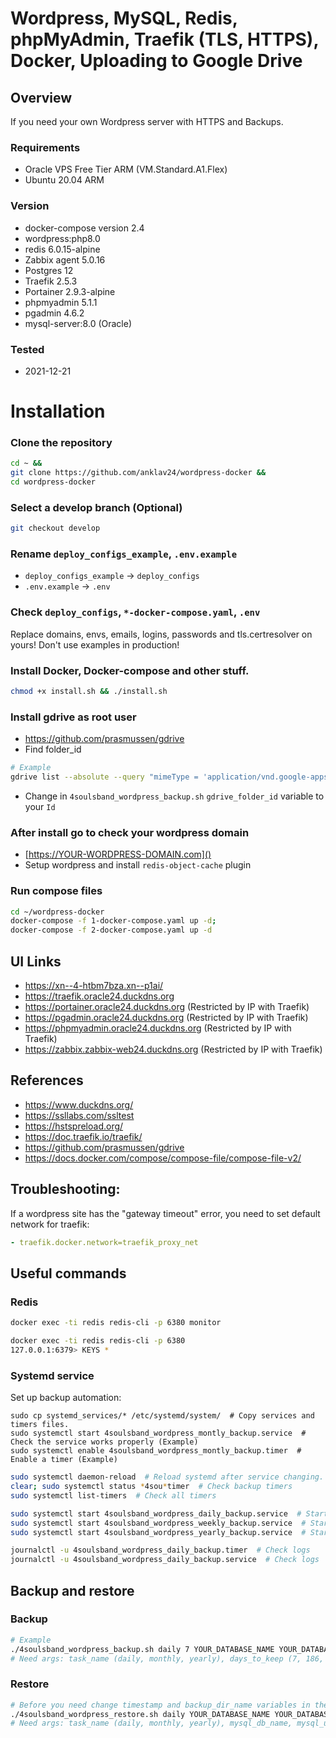 # Wordpress, MySQL, Redis, phpMyAdmin, Traefik (TLS, HTTPS), Docker, Uploading to Google Drive

## Overview
If you need your own Wordpress server with HTTPS and Backups.

### Requirements
- Oracle VPS Free Tier ARM (VM.Standard.A1.Flex)
- Ubuntu 20.04 ARM

### Version
- docker-compose version 2.4
- wordpress:php8.0
- redis 6.0.15-alpine
- Zabbix agent 5.0.16
- Postgres 12
- Traefik 2.5.3
- Portainer 2.9.3-alpine
- phpmyadmin 5.1.1
- pgadmin 4.6.2
- mysql-server:8.0 (Oracle)

### Tested
- 2021-12-21

# Installation
### Clone the repository
```bash
cd ~ &&
git clone https://github.com/anklav24/wordpress-docker &&
cd wordpress-docker
```

### Select a develop branch (Optional)
```bash
git checkout develop
```

### Rename ```deploy_configs_example```, ```.env.example```
- ```deploy_configs_example``` -> ```deploy_configs```
- ```.env.example``` -> ```.env```

### Check ```deploy_configs```, ```*-docker-compose.yaml```, ```.env```
Replace domains, envs, emails, logins, passwords and tls.certresolver on yours!
Don't use examples in production!

### Install Docker, Docker-compose and other stuff.
```bash
chmod +x install.sh && ./install.sh
```
### Install gdrive as root user
- https://github.com/prasmussen/gdrive
- Find folder_id
```bash
# Example
gdrive list --absolute --query "mimeType = 'application/vnd.google-apps.folder' and name contains 'backup'" --max 1000
```
- Change in `4soulsband_wordpress_backup.sh` `gdrive_folder_id` variable to your `Id`

### After install go to check your wordpress domain
- [https://YOUR-WORDPRESS-DOMAIN.com]()
- Setup wordpress and install ```redis-object-cache``` plugin

### Run compose files
```bash
cd ~/wordpress-docker
docker-compose -f 1-docker-compose.yaml up -d; 
docker-compose -f 2-docker-compose.yaml up -d
```

## UI Links
- https://xn--4-htbm7bza.xn--p1ai/
- https://traefik.oracle24.duckdns.org
- https://portainer.oracle24.duckdns.org (Restricted by IP with Traefik)
- https://pgadmin.oracle24.duckdns.org (Restricted by IP with Traefik)
- https://phpmyadmin.oracle24.duckdns.org (Restricted by IP with Traefik)
- https://zabbix.zabbix-web24.duckdns.org (Restricted by IP with Traefik)

## References
- https://www.duckdns.org/
- https://ssllabs.com/ssltest
- https://hstspreload.org/
- https://doc.traefik.io/traefik/
- https://github.com/prasmussen/gdrive
- https://docs.docker.com/compose/compose-file/compose-file-v2/

## Troubleshooting:
If a wordpress site has the "gateway timeout" error, you need to set default network for traefik:
```yaml
- traefik.docker.network=traefik_proxy_net
```

## Useful commands
### Redis
```bash
docker exec -ti redis redis-cli -p 6380 monitor

docker exec -ti redis redis-cli -p 6380
127.0.0.1:6379> KEYS *
```

### Systemd service
Set up backup automation:
```
sudo cp systemd_services/* /etc/systemd/system/  # Copy services and timers files.
sudo systemctl start 4soulsband_wordpress_montly_backup.service  # Check the service works properly (Example)
sudo systemctl enable 4soulsband_wordpress_montly_backup.timer  # Enable a timer (Example)
```
```bash
sudo systemctl daemon-reload  # Reload systemd after service changing.
clear; sudo systemctl status *4sou*timer  # Check backup timers
sudo systemctl list-timers  # Check all timers

sudo systemctl start 4soulsband_wordpress_daily_backup.service  # Start the backup manually.
sudo systemctl start 4soulsband_wordpress_weekly_backup.service  # Start the backup manually.
sudo systemctl start 4soulsband_wordpress_yearly_backup.service  # Start the backup manually. With Google Drive Sync

journalctl -u 4soulsband_wordpress_daily_backup.timer  # Check logs
journalctl -u 4soulsband_wordpress_daily_backup.service  # Check logs
```

## Backup and restore
### Backup
```bash
# Example
./4soulsband_wordpress_backup.sh daily 7 YOUR_DATABASE_NAME YOUR_DATABASE_USER YOUR_DATABASE_PASSWORD true
# Need args: task_name (daily, monthly, yearly), days_to_keep (7, 186, 1825), mysql_db_name, mysql_user, mysql_password, [debug (true)]
```
### Restore
```bash
# Before you need change timestamp and backup_dir_name variables in the file 
./4soulsband_wordpress_restore.sh daily YOUR_DATABASE_NAME YOUR_DATABASE_USER YOUR_DATABASE_PASSWORD true
# Need args: task_name (daily, monthly, yearly), mysql_db_name, mysql_user, mysql_password, [debug (true)]
```
